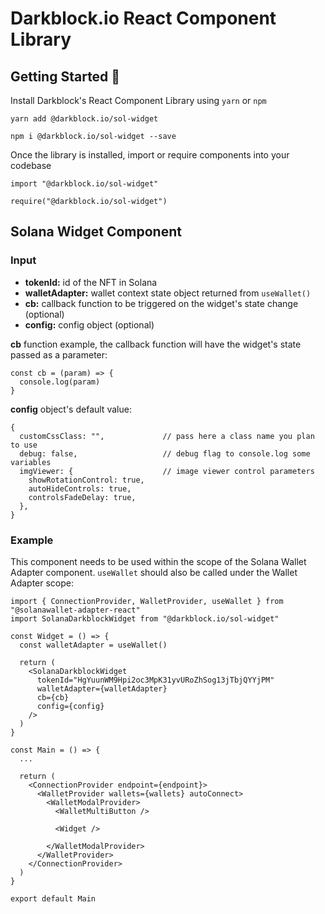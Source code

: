 # Darkblock.io React Component Library

## Getting Started 🚀

Install Darkblock's React Component Library using `yarn` or `npm`

```
yarn add @darkblock.io/sol-widget
```

```
npm i @darkblock.io/sol-widget --save
```

Once the library is installed, import or require components into your codebase

```
import "@darkblock.io/sol-widget"

require("@darkblock.io/sol-widget")
```

## Solana Widget Component

### Input

- **tokenId:** id of the NFT in Solana
- **walletAdapter:** wallet context state object returned from `useWallet()`
- **cb:** callback function to be triggered on the widget's state change (optional)
- **config:** config object (optional)

**cb** function example, the callback function will have the widget's state passed as a parameter:

```
const cb = (param) => {
  console.log(param)
}
```

**config** object's default value:

```
{
  customCssClass: "",             // pass here a class name you plan to use
  debug: false,                   // debug flag to console.log some variables
  imgViewer: {                    // image viewer control parameters
    showRotationControl: true,
    autoHideControls: true,
    controlsFadeDelay: true,
  },
}
```

### Example

This component needs to be used within the scope of the Solana Wallet Adapter component. `useWallet` should also be called under the Wallet Adapter scope:

```
import { ConnectionProvider, WalletProvider, useWallet } from "@solanawallet-adapter-react"
import SolanaDarkblockWidget from "@darkblock.io/sol-widget"

const Widget = () => {
  const walletAdapter = useWallet()

  return (
    <SolanaDarkblockWidget
      tokenId="HgYuunWM9Hpi2oc3MpK31yvURoZhSog13jTbjQYYjPM"
      walletAdapter={walletAdapter}
      cb={cb}
      config={config}
    />
  )
}

const Main = () => {
  ...

  return (
    <ConnectionProvider endpoint={endpoint}>
      <WalletProvider wallets={wallets} autoConnect>
        <WalletModalProvider>
          <WalletMultiButton />

          <Widget />

        </WalletModalProvider>
      </WalletProvider>
    </ConnectionProvider>
  )
}

export default Main

```
